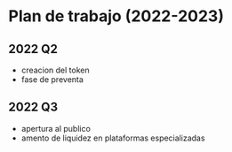 # Plan de trabajo (2022-2023)

## 2022 Q2
- creacion del token
- fase de preventa

## 2022 Q3
- apertura al publico
- amento de liquidez en plataformas especializadas

